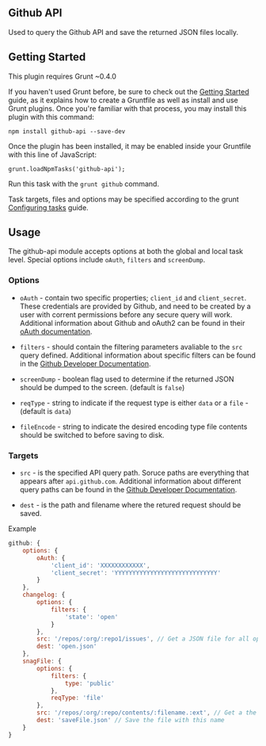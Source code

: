## Github API

Used to query the Github API and save the returned JSON files locally.

## Getting Started

This plugin requires Grunt ~0.4.0

If you haven't used Grunt before, be sure to check out the [Getting Started](http://gruntjs.com/getting-started) guide, as it explains how to create a Gruntfile as well as install and use Grunt plugins. Once you're familiar with that process, you may install this plugin with this command:

    npm install github-api --save-dev

Once the plugin has been installed, it may be enabled inside your Gruntfile with this line of JavaScript:

    grunt.loadNpmTasks('github-api');

Run this task with the `grunt github` command.

Task targets, files and options may be specified according to the grunt [Configuring tasks](http://gruntjs.com/configuring-tasks) guide.

## Usage

The github-api module accepts options at both the global and local task level. Special options include `oAuth`, `filters` and `screenDump`.

### Options

- `oAuth` - contain two specific properties; `client_id` and `client_secret`. These credentials are provided by Github, and need to be created by a user with corrent permissions before any secure query will work. Additional information about Github and oAuth2 can be found in their [oAuth documentation](http://developer.github.com/v3/oauth/).

- `filters` - should contain the filtering parameters avaliable to the `src` query defined. Additional information about specific filters can be found in the [Github Developer Documentation](http://developer.github.com/).

- `screenDump` - boolean flag used to determine if the returned JSON should be dumped to the screen. (default is `false`)

- `reqType` - string to indicate if the request type is either `data` or a `file` - (default is `data`)

- `fileEncode` - string to indicate the desired encoding type file contents should be switched to before saving to disk.

### Targets

- `src` - is the specified API query path. Soruce paths are everything that appears after `api.github.com`. Additional information about different query paths can be found in the [Github Developer Documentation](http://developer.github.com/).

- `dest` - is the path and filename where the retured request should be saved.

Example
```js
github: {
    options: {
        oAuth: {
            'client_id': 'XXXXXXXXXXXX',
            'client_secret': 'YYYYYYYYYYYYYYYYYYYYYYYYYYYYY'
        }
    },
    changelog: {
        options: {
            filters: {
                'state': 'open'
            }
        },
        src: '/repos/:org/:repo1/issues', // Get a JSON file for all open issues from repo1
        dest: 'open.json'
    },
    snagFile: {
        options: {
            filters: {
                type: 'public'
            },
            reqType: 'file'
        },
        src: '/repos/:org/:repo/contents/:filename.:ext', // Get a the specific file listed
        dest: 'saveFile.json' // Save the file with this name
    }
}
```
